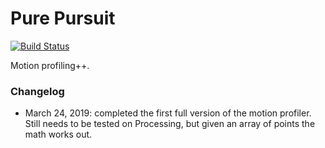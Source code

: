 # Pure Pursuit

[![Build Status](https://travis-ci.com/FRC1257/research-2020.svg?branch=PurePursuit)](https://travis-ci.com/FRC1257/research-2020)

Motion profiling++.

### Changelog

* March 24, 2019: completed the first full version of the motion profiler. Still needs to be tested on Processing, but given an array of points the math works out.
